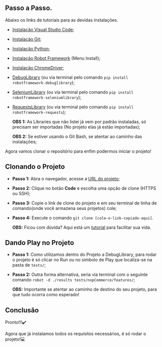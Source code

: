 ## Passo a Passo.
Abaixo os links de tutoriais para as devidas instalações.
  - [Instalação Visual Studio Code](https://blog.cod3r.com.br/visual-studio-code-vscode-instalacao-e-configuracao/);
  - [Instalação Git](https://dicasdeprogramacao.com.br/como-instalar-o-git-no-windows/);
  - [Instalação Python](https://python.org.br/instalacao-windows/);
  - [Instalação Robot Framework](https://robotframework.org/?tab=1#getting-started) (Menu Install);
  - [Instalação ChromeDriver](https://pedrohjmartins.medium.com/como-configurar-chromedriver-no-windows-3bd079fcdbb4);
  - [DebugLibrary](https://github.com/xyb/robotframework-debuglibrary#installation) (ou via terminal pelo comando `pip install robotframework-debuglibrary`);
  - [SeleniumLibrary](https://github.com/robotframework/SeleniumLibrary/#installation) (ou via terminal pelo comando `pip install robotframework-seleniumlibrary`);
  - [RequestsLibrary](https://docs.robotframework.org/docs/different_libraries/requests) (ou via terminal pelo comando `pip install robotframework-requests`);


    **OBS 1:** As Libraries que não listei já vem por padrão instaladas, só precisam ser importadas (No projeto elas já estão importadas);
  
    **OBS 2:** Se estiver usando o Git Bash, se atentar ao caminho das instalações;

  Agora vamos clonar o repositório para enfim podermos iniciar o projeto!

  ## Clonando o Projeto 
   - **Passo 1:** Abra o navegador, acesse a [URL do projeto](https://github.com/VinSouss/Automacao-Front-End-Back-End);
   - **Passo 2:** Clique no botão **Code** e escolha uma opção de clone (HTTPS ou SSH);
   - **Passo 3:** Copie o link de clone do projeto e em seu terminal de linha de comando(onde você armazena seus projetos) cole;
   - **Passo 4:** Execute o comando `git clone [cole-o-link-copiado-aqui]`.

     
      **OBS:** Ficou com dúvida? Aqui está um [tutorial](https://docs.github.com/pt/repositories/creating-and-managing-repositories/cloning-a-repository) para facilitar sua vida. 

 ## Dando Play no Projeto
 
  - **Passo 1:** Como utilizamos dentro do Projeto a DebugLibrary, para rodar o projeto é só clicar no Run ou no simbolo de Play que localiza-se na pasta de `tests/`;
  - **Passo 2:** Outra forma alternativa, seria via terminal com o seguinte comando `robot -d ./results tests/nopCommerce/features/`;
    
    **OBS:** Importante se atentar ao caminho de destino do seu projeto, para que tudo ocorra como esperado!

 ## Conclusão
      
  Pronto!!!✔️ 

  Agora que já instalamos todos os requisitos necessários, é só rodar o projeto!💻
